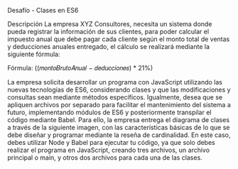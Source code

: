 Desafío - Clases en ES6

Descripción
La empresa XYZ Consultores, necesita un sistema donde pueda registrar la información de
sus clientes, para poder calcular el impuesto anual que debe pagar cada cliente según el
monto total de ventas y deducciones anuales entregado, el cálculo se realizará mediante la
siguiente fórmula:

Fórmula: ((𝑚𝑜𝑛𝑡𝑜𝐵𝑟𝑢𝑡𝑜𝐴𝑛𝑢𝑎𝑙 − 𝑑𝑒𝑑𝑢𝑐𝑐𝑖𝑜𝑛𝑒𝑠) * 21%)

La empresa solicita desarrollar un programa con JavaScript utilizando las nuevas
tecnologías de ES6, considerando clases y que las modificaciones y consultas sean
mediante métodos específicos. Igualmente, desea que se apliquen archivos por separado
para facilitar el mantenimiento del sistema a futuro, implementando módulos de ES6 y
posteriormente transpilar el código mediante Babel.
Para ello, la empresa entrega el diagrama de clases a través de la siguiente imagen, con las
características básicas de lo que se debe diseñar y programar mediante la reseña de
cardinalidad. En este caso, debes utilizar Node y Babel para ejecutar tu código, ya que solo
debes realizar el programa en JavaScript, creando tres archivos, un archivo principal o main,
y otros dos archivos para cada una de las clases.
